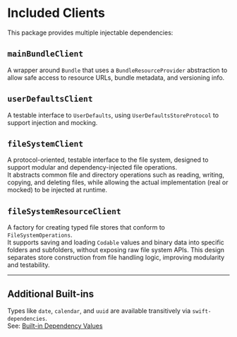 # Included Clients

This package provides multiple injectable dependencies:

## `mainBundleClient`

A wrapper around `Bundle` that uses a `BundleResourceProvider` abstraction to allow safe access to resource URLs, bundle metadata, and versioning info.

## `userDefaultsClient`

A testable interface to `UserDefaults`, using `UserDefaultsStoreProtocol` to support injection and mocking.

## `fileSystemClient`

A protocol-oriented, testable interface to the file system, designed to support modular and dependency-injected file operations.  
It abstracts common file and directory operations such as reading, writing, copying, and deleting files, while allowing the actual implementation (real or mocked) to be injected at runtime.

## `fileSystemResourceClient`

A factory for creating typed file stores that conform to `FileSystemOperations`.  
It supports saving and loading `Codable` values and binary data into specific folders and subfolders, without exposing raw file system APIs. This design separates store construction from file handling logic, improving modularity and testability.

---

## Additional Built-ins

Types like `date`, `calendar`, and `uuid` are available transitively via `swift-dependencies`.  
See: [Built-in Dependency Values](https://github.com/pointfreeco/swift-dependencies/tree/main/Sources/Dependencies/DependencyValues)
